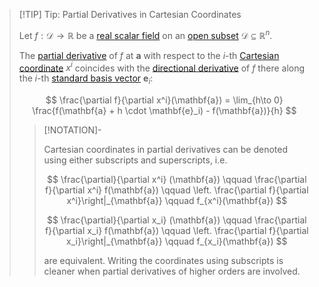>[!TIP] Tip: Partial Derivatives in Cartesian Coordinates
>
>Let $f: \mathcal{D} \to \mathbb{R}$ be a [real scalar field](../Real%20Scalar%20Field.md) on an [open subset](../../../../../Geometry/Euclidean%20Geometry/Euclidean%20Space/Open%20Sets%20in%20Euclidean%20Space.md) $\mathcal{D} \subseteq \mathbb{R}^n$.
>
>The [partial derivative](Partial%20Derivatives%20of%20Real%20Scalar%20Fields.md) of $f$ at $\mathbf{a}$ with respect to the $i$-th [Cartesian coordinate](../../../../../Geometry/Euclidean%20Geometry/Euclidean%20Space/Coordinate%20Systems/Cartesian%20Coordinate%20System.md) $x^i$ coincides with the [directional derivative](Directional%20Derivatives%20of%20Real%20Scalar%20Fields.md) of $f$ there along the $i$-th [standard basis vector](../../../../../Algebra/Linear%20Algebra/Matrices/Row%20and%20Column%20Vectors/Real%20Vectors/Standard%20Basis%20of%20the%20Real%20Vector%20Space.md) $\mathbf{e}_i$:
>
>$$
>\frac{\partial f}{\partial x^i}(\mathbf{a}) = \lim_{h\to 0} \frac{f(\mathbf{a} + h \cdot \mathbf{e}_i) - f(\mathbf{a})}{h}
>$$
>
>>[!NOTATION]-
>>
>>Cartesian coordinates in partial derivatives can be denoted using either subscripts and superscripts, i.e.
>>
>>$$
>>\frac{\partial}{\partial x^i} (\mathbf{a}) \qquad  \frac{\partial f}{\partial x^i} f(\mathbf{a}) \qquad \left. \frac{\partial f}{\partial x^i}\right|_{\mathbf{a}} \qquad f_{x^i}(\mathbf{a})
>>$$
>>
>>$$
>>\frac{\partial}{\partial x_i} (\mathbf{a}) \qquad  \frac{\partial f}{\partial x_i} f(\mathbf{a}) \qquad \left. \frac{\partial f}{\partial x_i}\right|_{\mathbf{a}} \qquad f_{x_i}(\mathbf{a})
>>$$
>>
>>are equivalent. Writing the coordinates using subscripts is cleaner when partial derivatives of higher orders are involved.
>>
>
